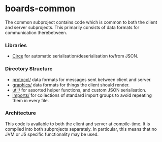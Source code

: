 # boards-common

The common subproject contains code which is common to both the client and server subprojects. This primarily consists of data formats for communication therebetween.

### Libraries

* [Circe](https://circe.github.io/circe/) for automatic serialisation/deserialisation to/from JSON.

### Directory Structure

* [protocol/](./src/main/scala/boards/imports) data formats for messages sent between client and server.
* [graphics/](./src/main/scala/boards/imports) data formats for things the client should render.
* [util/](./src/main/scala/boards/util) for assorted helper functions, and custom JSON serialisation.
* [imports/](./src/main/scala/boards/imports) for collections of standard import groups to avoid repeating them in every file.

### Architecture

This code is available to both the client and server at compile-time. It is compiled into both subprojects separately. In particular, this means that no JVM or JS specific functionality may be used.